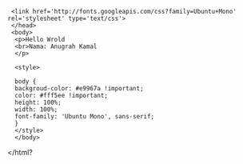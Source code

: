 <!doctype html>
<html>
   <head>
     <meta charset="utf-8">
     <title>Hello World</title>
     <meta name="viewport" content=width=device-width, intian-scale=1.0>
     <meta name="description" content="Hello-World">
     <meta name="author" content="Wrorld">
     
     <link href='http://fonts.googleapis.com/css?family=Ubuntu+Mono' rel='stylesheet' type='text/css'>
     </head>
     <body>
      <p>Hello Wrold
      <br>Nama: Anugrah Kamal
      </p>
      
      <style>
      
      body {
      backgroud-color: #e9967a !important;
      color: #fff5ee !important;
      height: 100%;
      width: 100%;
      font-family: 'Ubuntu Mono', sans-serif;
      }
      </style>
      </body>
 </html?
      
